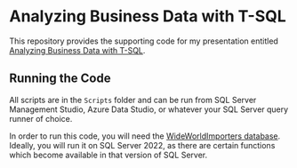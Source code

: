 # Analyzing Business Data with T-SQL

This repository provides the supporting code for my presentation entitled [Analyzing Business Data with T-SQL](https://www.catallaxyservices.com/presentations/analyzing-business-data-with-tsql/).

## Running the Code

All scripts are in the `Scripts` folder and can be run from SQL Server Management Studio, Azure Data Studio, or whatever your SQL Server query runner of choice.

In order to run this code, you will need the [WideWorldImporters database](https://github.com/Microsoft/sql-server-samples/releases/tag/wide-world-importers-v1.0).  Ideally, you will run it on SQL Server 2022, as there are certain functions which become available in that version of SQL Server.
